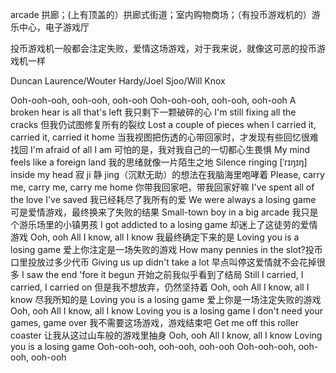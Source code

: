 arcade
拱廊；(上有顶盖的）拱廊式街道；室内购物商场；（有投币游戏机的）游乐中心，电子游戏厅

投币游戏机一般都会注定失败，爱情这场游戏，对于我来说，就像这可恶的投币游戏机一样

Duncan Laurence/Wouter Hardy/Joel Sjoo/Will Knox

Ooh-ooh-ooh, ooh-ooh, ooh-ooh
Ooh-ooh-ooh, ooh-ooh, ooh-ooh
A broken hear is all that's left 我只剩下一颗破碎的心
I'm still fixing all the cracks 但我仍试图修复所有的裂纹
Lost a couple of pieces when
I carried it, carried it, carried it home 当我视图把伤透的心带回家时，才发现有些回忆很难找回
I'm afraid of all I am 可怕的是，我对我自己的一切都心生畏惧
My mind feels like a foreign land 我的思绪就像一片陌生之地
Silence ringing [ˈrɪŋɪŋ] inside my head 寂 ji 静 jing（沉默无助）的想法在我脑海里咆哮着
Please, carry me, carry me, carry me home 你带我回家吧，带我回家好嘛
I've spent all of the love I've saved 我已经耗尽了我所有的爱
We were always a losing game 可是爱情游戏，最终换来了失败的结果
Small-town boy in a big arcade 我只是个游乐场里的小镇男孩
I got addicted to a losing game 却迷上了这徒劳的爱情游戏
Ooh, ooh
All I know, all I know 我最终确定下来的是
Loving you is a losing game 爱上你注定是一场失败的游戏
How many pennies in the slot?投币口里投放过多少代币
Giving us up didn't take a lot 早点叫停这爱情就不会花掉很多
I saw the end 'fore it begun 开始之前我似乎看到了结局
Still I carried, I carried, I carried on 但是我不想放弃，仍然坚持着
Ooh, ooh
All I know, all I know 尽我所知的是
Loving you is a losing game 爱上你是一场注定失败的游戏
Ooh, ooh
All I know, all I know
Loving you is a losing game
I don't need your games, game over 我不需要这场游戏，游戏结束吧
Get me off this roller coaster 让我从这过山车般的游戏里抽身
Ooh, ooh
All I know, all I know
Loving you is a losing game
Ooh-ooh-ooh, ooh-ooh, ooh-ooh
Ooh-ooh-ooh, ooh-ooh, ooh-ooh
